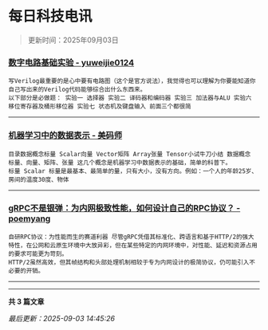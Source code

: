 # 每日科技电讯

> 更新时间：2025年09月03日

### [数字电路基础实验 - yuweijie0124](https://www.cnblogs.com/yuweijie/p/19071760)

	写Verilog最重要的是心中要有电路图（这个是官方说法），我觉得也可以理解为你要能知道你自己写出来的Verilog代码能够综合出什么东西来。
	以下部分是必做题： 实验一 选择器 实验二 译码器和编码器 实验三 加法器与ALU 实验六 移位寄存器及桶形移位器 实验七 状态机及键盘输入 前面三个都很简

---



### [机器学习中的数据表示 - 美码师](https://www.cnblogs.com/littleatp/p/19071800)

	目录数据概念标量 Scalar向量 Vector矩阵 Array张量 Tensor小试牛刀小结 数据概念 标量、向量、矩阵、张量 这几个概念是机器学习中数据表示的基础，简单的科普下。
	标量 Scalar 标量是最基本、最简单的量，只有大小，没有方向。例如：一个人的年龄25岁、房间的温度30度、物体

---



### [gRPC不是银弹：为内网极致性能，如何设计自己的RPC协议？ - poemyang](https://www.cnblogs.com/poemyang/p/19071487)

	自研RPC协议：为性能而生的赛道利器 尽管gRPC凭借其标准化、跨语言和基于HTTP/2的强大特性，在公网和云原生环境中大放异彩，但在某些特定的内网环境中，对性能、延迟和资源占用的要求可能更为苛刻。
	HTTP/2虽然高效，但其帧结构和头部处理机制相较于专为内网设计的极简协议，仍可能引入不必要的开销。

---




---

**共 3 篇文章**

*最后更新：2025-09-03 14:45:26*
